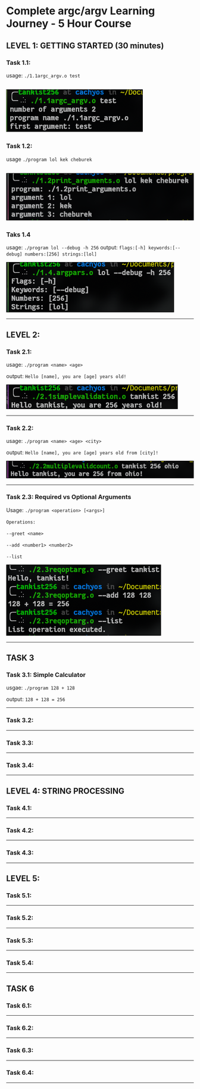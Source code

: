 # Complete argc/argv Learning Journey - 5 Hour Course

## LEVEL 1: GETTING STARTED (30 minutes)

### Task 1.1:
usage: `./1.1argc_argv.o test`

![image info](images/image.png)
---

### Task 1.2: 
usage `./program lol kek cheburek`

![image info](images/image2.png)
---

### Taks 1.4 
usage: `./program lol --debug -h 256`
output: `flags:[-h] keywords:[--debug] numbers:[256] strings:[lol]`

![image info](images/image3.png)

---

## LEVEL 2:

### Task 2.1: 

usage: `./program <name> <age>`

output: `Hello [name], you are [age] years old!`

![image info](images/image4.png)

___ 

### Task 2.2:

usage: `./program <name> <age> <city>`

output: `Hello [name], you are [age] years old from [city]!`

![image info](images/image5.png)

---

### Task 2.3: Required vs Optional Arguments

Usage: `./program <operation> [<args>]`

`Operations:`

  `--greet <name>`

  `--add <number1> <number2>`

  `--list`

![image info](images/image6.png)

---

## TASK 3

### Task 3.1: Simple Calculator

usgae: `./program 128 + 128`

output: `128 + 128 = 256`

---

### Task 3.2:
---

### Task 3.3: 
---

### Task 3.4: 
---

## LEVEL 4: STRING PROCESSING

### Task 4.1:
---

### Task 4.2:
---

### Task 4.3:
---

## LEVEL 5:

### Task 5.1: 
---

### Task 5.2:
---

### Task 5.3: 
---

### Task 5.4: 
---

## TASK 6

### Task 6.1:
---

### Task 6.2: 
---

### Task 6.3: 
---

### Task 6.4: 
---